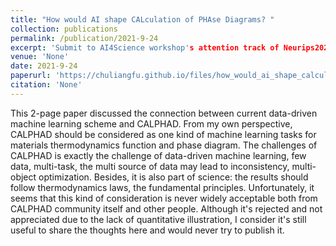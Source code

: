 ```yaml
---
title: "How would AI shape CALculation of PHAse Diagrams? "
collection: publications
permalink: /publication/2021-9-24
excerpt: 'Submit to AI4Science workshop's attention track of Neurips2021 but is rejected.'
venue: 'None'
date: 2021-9-24
paperurl: 'https://chuliangfu.github.io/files/how_would_ai_shape_calculation.pdf'
citation: 'None'
---
```


This 2-page paper discussed the connection between current data-driven machine learning scheme and CALPHAD. From my own perspective, CALPHAD should be considered as one kind of machine learning tasks for materials thermodynamics function and phase diagram. The challenges of CALPHAD is exactly the challenge of data-driven machine learning, few data, multi-task, the multi source of data may lead to inconsistency, multi-object optimization. Besides, it is also part of science: the results should follow thermodynamics laws, the fundamental principles. Unfortunately, it seems that this kind of consideration is never widely acceptable both from CALPHAD community itself and other people. Although it's rejected and not appreciated due to the lack of quantitative illustration, I consider it's still useful to share the thoughts here and would never try to publish it.
